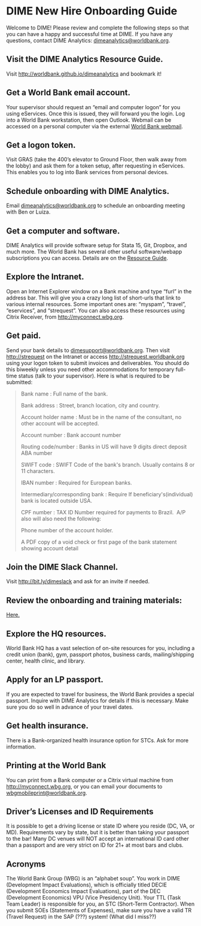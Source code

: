 # DIME New Hire Onboarding Guide

Welcome to DIME! Please review and complete the following steps so that you can have a happy and successful time at DIME. If you have any questions, contact DIME Analytics: [dimeanalytics@worldbank.org](mailto:dimeanalytics@worldbank.org).

## Visit the DIME Analytics Resource Guide.

​​Visit <http://worldbank.github.io/dimeanalytics> and bookmark it!

## Get a World Bank email account.

​​Your supervisor should request an “email and computer logon” for you using eServices. Once this is issued, they will forward you the login. Log into a World Bank workstation, then open Outlook. Webmail can be accessed on a personal computer via the external [World Bank webmail](https://webmail.worldbank.org/).

## Get a logon token.

​​Visit GRAS (take the 400’s elevator to Ground Floor, then walk away from the lobby) and ask them for a token setup, after requesting in eServices. This enables you to log into Bank services from personal devices.

## Schedule onboarding with DIME Analytics.

​​Email [dimeanalytics@worldbank.org](mailto:dimeanalytics@worldbank.org) to schedule an onboarding meeting with Ben or Luiza.

## Get a computer and software.

​​DIME Analytics will provide software setup for Stata 15, Git, Dropbox, and much more. The World Bank has several other useful software/webapp subscriptions you can access. Details are on the [Resource Guide](http://worldbank.github.io/dimeanalytics).

## Explore the Intranet.

​​Open an Internet Explorer window on a Bank machine and type “furl” in the address bar. This will give you a crazy long list of short-urls that link to various internal resources. Some important ones are: “myspam”, “travel”, “eservices”, and “strequest”. You can also access these resources using Citrix Receiver, from <http://myconnect.wbg.org>.

## Get paid.

​​Send your bank details to [dimesupport@worldbank.org](mailto:dimesupport@worldbank.org). Then visit <http://strequest> on the Intranet or access <http://strequest.worldbank.org> using your logon token to submit invoices and deliverables. You should do this biweekly unless you need other accommodations for temporary full-time status (talk to your supervisor). Here is what is required to be submitted:
​
> Bank name : Full name of the bank.​
>
> Bank address : Street, branch location, city and country.
>
> Account holder name : Must be in the name of the consultant, no other account will be accepted.
>
> Account number : Bank account number
>
> Routing code/number : Banks in US will have 9 digits direct deposit ABA number
>
> SWIFT code : SWIFT Code of the bank's branch. Usually contains 8 or 11 characters.
>
> IBAN number : Required for European banks.
>
> Intermediary/corresponding bank : Require If beneficiary's(individual) bank is located outside USA.
>
> CPF number : TAX ID Number required for payments to Brazil.
>​​
> ​​A/P also will also need the following:
>
> ​​Phone number of the account holder.
>
> ​A PDF copy of a void check or first page of the bank statement showing account detail

## Join the DIME Slack Channel.
​​Visit <http://bit.ly/dimeslack> and ask for an invite if needed.

## Review the onboarding and training materials:
[Here.](https://showcase.dropbox.com/s/DIME-RA-Onboarding-Materials-VKuivyxUNY812HXofgr5t)

## Explore the HQ resources.
​​World Bank HQ has a vast selection of on-site resources for you, including a credit union (bank), gym, passport photos, business cards, mailing/shipping center, health clinic, and library.

## Apply for an LP passport.
​​If you are expected to travel for business, the World Bank provides a special passport. Inquire with DIME Analytics for details if this is necessary. Make sure you do so well in advance of your travel dates.

## Get health insurance.
​​There is a Bank-organized health insurance option for STCs. Ask for more information.

## Printing at the World Bank
​​You can print from a Bank computer or a Citrix virtual machine from <http://myconnect.wbg.org>, or you can email your documents to wbgmobileprint@worldbank.org.

## Driver’s Licenses and ID Requirements
​​It is possible to get a driving license or state ID where you reside (DC, VA, or MD). Requirements vary by state, but it is better than taking your passport to the bar! Many DC venues will NOT accept an international ID card other than a passport and are very strict on ID for 21+ at most bars and clubs.

## Acronyms
​​The World Bank Group (WBG) is an “alphabet soup”. You work in DIME (Development Impact Evaluations), which is officially titled DECIE (Development Economics Impact Evaluations), part of the DEC (Development Economics) VPU (Vice Presidency Unit). Your TTL (Task Team Leader) is responsible for you, an STC (Short-Term Contractor). When you submit SOEs (Statements of Expenses), make sure you have a valid TR (Travel Request) in the SAP (???) system!
​​(What did I miss??)
